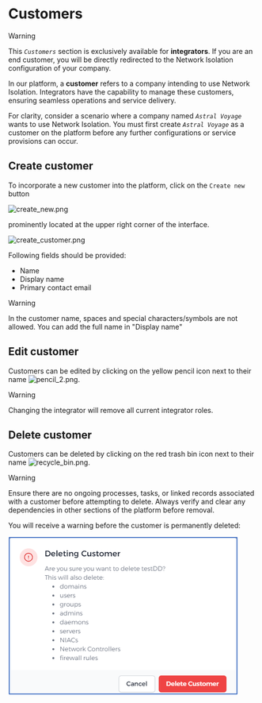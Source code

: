 # Customers
> [!WARNING]
> This *`Customers`* section is exclusively available for **integrators**. If you are an end customer, you will be directly redirected to the Network Isolation configuration of your company.

In our platform, a **customer** refers to a company intending to use Network Isolation. Integrators have the capability to manage these customers, ensuring seamless operations and service delivery.

For clarity, consider a scenario where a company named *`Astral Voyage`* wants to use Network Isolation. You must first create *`Astral Voyage`* as a customer on the platform before any further configurations or service provisions can occur.

## Create customer

To incorporate a new customer into the platform, click on the `Create new` button

![create_new.png](/create_new.png)

prominently located at the upper right corner of the interface.

![create_customer.png](/create_customer.png)



Following fields should be provided:
	
  - Name
  - Display name
  - Primary contact email

> [!WARNING]
>  In the customer name, spaces and special characters/symbols are not allowed. You can add the full name in "Display name"
  

## Edit customer
Customers can be edited by clicking on the yellow pencil icon next to their name ![pencil_2.png](/pencil_2.png).

> [!WARNING]
> Changing the integrator will remove all current integrator roles.

## Delete customer

Customers can be deleted by clicking on the red trash bin icon next to their name ![recycle_bin.png](/recycle_bin.png).


> [!WARNING]
> Ensure there are no ongoing processes, tasks, or linked records associated with a customer before attempting to delete. Always verify and clear any dependencies in other sections of the platform before removal.

You will receive a warning before the customer is permanently deleted:

![deleting_customer.png](deleting_customer.png)

